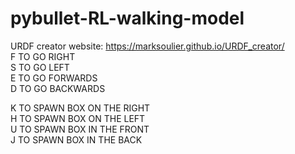 # pybullet-RL-walking-model

URDF creator website: https://marksoulier.github.io/URDF_creator/  
F TO GO RIGHT           
S TO GO LEFT    
E TO GO FORWARDS  
D TO GO BACKWARDS  

K TO SPAWN BOX ON THE RIGHT           
H TO SPAWN BOX ON THE LEFT    
U TO SPAWN BOX IN THE FRONT  
J TO SPAWN BOX IN THE BACK  
